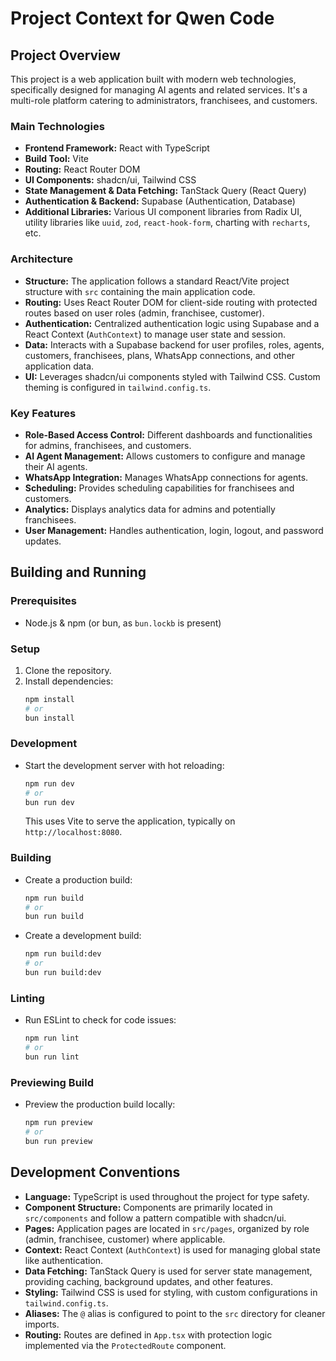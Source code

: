# Project Context for Qwen Code

## Project Overview

This project is a web application built with modern web technologies, specifically designed for managing AI agents and related services. It's a multi-role platform catering to administrators, franchisees, and customers.

### Main Technologies

*   **Frontend Framework:** React with TypeScript
*   **Build Tool:** Vite
*   **Routing:** React Router DOM
*   **UI Components:** shadcn/ui, Tailwind CSS
*   **State Management & Data Fetching:** TanStack Query (React Query)
*   **Authentication & Backend:** Supabase (Authentication, Database)
*   **Additional Libraries:** Various UI component libraries from Radix UI, utility libraries like `uuid`, `zod`, `react-hook-form`, charting with `recharts`, etc.

### Architecture

*   **Structure:** The application follows a standard React/Vite project structure with `src` containing the main application code.
*   **Routing:** Uses React Router DOM for client-side routing with protected routes based on user roles (admin, franchisee, customer).
*   **Authentication:** Centralized authentication logic using Supabase and a React Context (`AuthContext`) to manage user state and session.
*   **Data:** Interacts with a Supabase backend for user profiles, roles, agents, customers, franchisees, plans, WhatsApp connections, and other application data.
*   **UI:** Leverages shadcn/ui components styled with Tailwind CSS. Custom theming is configured in `tailwind.config.ts`.

### Key Features

*   **Role-Based Access Control:** Different dashboards and functionalities for admins, franchisees, and customers.
*   **AI Agent Management:** Allows customers to configure and manage their AI agents.
*   **WhatsApp Integration:** Manages WhatsApp connections for agents.
*   **Scheduling:** Provides scheduling capabilities for franchisees and customers.
*   **Analytics:** Displays analytics data for admins and potentially franchisees.
*   **User Management:** Handles authentication, login, logout, and password updates.

## Building and Running

### Prerequisites

*   Node.js & npm (or bun, as `bun.lockb` is present)

### Setup

1.  Clone the repository.
2.  Install dependencies:
    ```bash
    npm install
    # or
    bun install
    ```

### Development

*   Start the development server with hot reloading:
    ```bash
    npm run dev
    # or
    bun run dev
    ```
    This uses Vite to serve the application, typically on `http://localhost:8080`.

### Building

*   Create a production build:
    ```bash
    npm run build
    # or
    bun run build
    ```
*   Create a development build:
    ```bash
    npm run build:dev
    # or
    bun run build:dev
    ```

### Linting

*   Run ESLint to check for code issues:
    ```bash
    npm run lint
    # or
    bun run lint
    ```

### Previewing Build

*   Preview the production build locally:
    ```bash
    npm run preview
    # or
    bun run preview
    ```

## Development Conventions

*   **Language:** TypeScript is used throughout the project for type safety.
*   **Component Structure:** Components are primarily located in `src/components` and follow a pattern compatible with shadcn/ui.
*   **Pages:** Application pages are located in `src/pages`, organized by role (admin, franchisee, customer) where applicable.
*   **Context:** React Context (`AuthContext`) is used for managing global state like authentication.
*   **Data Fetching:** TanStack Query is used for server state management, providing caching, background updates, and other features.
*   **Styling:** Tailwind CSS is used for styling, with custom configurations in `tailwind.config.ts`.
*   **Aliases:** The `@` alias is configured to point to the `src` directory for cleaner imports.
*   **Routing:** Routes are defined in `App.tsx` with protection logic implemented via the `ProtectedRoute` component.
